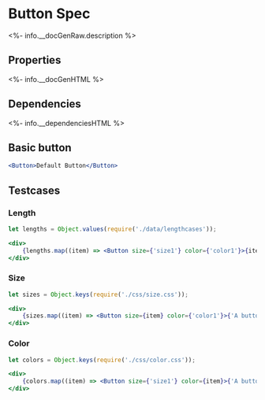 ﻿# Button Spec

<%- info.__docGenRaw.description %>

## Properties

<%- info.__docGenHTML %>

## Dependencies

<%- info.__dependenciesHTML %>

## Basic button

```jsx
<Button>Default Button</Button>
```

## Testcases

### Length
```jsx
let lengths = Object.values(require('./data/lengthcases'));

<div>
	{lengths.map((item) => <Button size={'size1'} color={'color1'}>{item}</Button>)}
</div>
```

### Size
```jsx
let sizes = Object.keys(require('./css/size.css'));

<div>
	{sizes.map((item) => <Button size={item} color={'color1'}>{'A button'}</Button>)}
</div>
```

### Color
```jsx
let colors = Object.keys(require('./css/color.css'));

<div>
	{colors.map((item) => <Button size={'size1'} color={item}>{'A button'}</Button>)}
</div>
```
